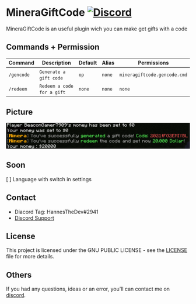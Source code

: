 # MineraGiftCode [![Discord](https://img.shields.io/badge/chat-on%20discord-7289da.svg)](https://discord.gg/HVvQv2TxWs)
MineraGiftCode is an useful plugin wich you can make get gifts with a code

## Commands + Permission
Command | Description | Default | Alias | Permissions
--------- | ------------------- | ------- | ---------- | -----------
``/gencode`` | ``Generate a gift code`` | ``op`` | ``none`` | ``mineragiftcode.gencode.cmd``
``/redeem`` | ``Redeem a code for a gift`` | ``none`` | ``none`` | ``none``

## Picture
<img src="https://github.com/HannesTheDev/MineraGiftCode/blob/main/mineragiftcode.png"></img> <br>

## Soon
[ ] Language with switch in settings

## Contact
- Diacord Tag: HannesTheDev#2941
- [Discord Support](https://discord.gg/HVvQv2TxWs)

## License
This project is licensed under the GNU PUBLIC LICENSE - see the [LICENSE](/LICENSE) file for more details.

## Others
If you had any questions, ideas or an error, you'll can contact me on [discord](https://discord.gg/HVvQv2TxWs).
